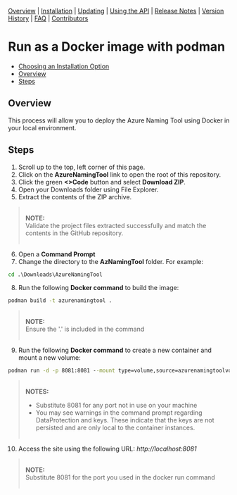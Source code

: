 [Overview](/README.md) | [Installation](/docs/INSTALLATION.md) | [Updating](/docs/UPDATING.md) | [Using the API](/docs/USINGTHEAPI.md) | [Release Notes](/RELEASENOTES.md) | [Version History](/docs/VERSIONHISTORY.md) | [FAQ](/docs/FAQ.md) | [Contributors](/docs/CONTRIBUTORS.md)

# Run as a Docker image with podman
* [Choosing an Installation Option](/docs/INSTALLATION.md)
* [Overview]($overview)
* [Steps](#steps)

## Overview
This process will allow you to deploy the Azure Naming Tool using Docker in your local environment.
## Steps
1. Scroll up to the top, left corner of this page.
2. Click on the **AzureNamingTool** link to open the root of this repository.
3. Click the green **<>Code** button and select **Download ZIP**.
4. Open your Downloads folder using File Explorer.
5. Extract the contents of the ZIP archive.

> <br />**NOTE:**<br />
> Validate the project files extracted successfully and match the contents in the GitHub repository.<br /><br />
6. Open a **Command Prompt**
7. Change the directory to the **AzNamingTool** folder. For example:

```cmd
cd .\Downloads\AzureNamingTool
```

8. Run the following **Docker command** to build the image:

```cmd
podman build -t azurenamingtool .
```

> <br />**NOTE:**<br />
> Ensure the '.' is included in the command<br /><br />
9. Run the following **Docker command** to create a new container and mount a new volume:

```cmd
podman run -d -p 8081:8081 --mount type=volume,source=azurenamingtoolvol,target=/app/settings -e "ASPNETCORE_URLS=http://+:8081" azurenamingtool:latest
```

> <br />**NOTES:**<br />  
> * Substitute 8081 for any port not in use on your machine
> * You may see warnings in the command prompt regarding DataProtection and keys. These indicate that the keys are not persisted and are only local to the container instances.<br /><br />
10. Access the site using the following URL: *http://localhost:8081*

> <br />**NOTE:**<br />
> Substitute 8081 for the port you used in the docker run command<br /><br />
